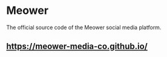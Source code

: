 # Meower
The official source code of the Meower social media platform.

## https://meower-media-co.github.io/
